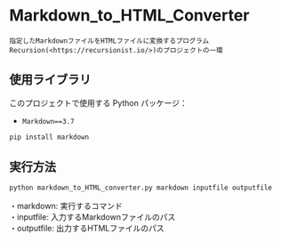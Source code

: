 # Markdown_to_HTML_Converter
    指定したMarkdownファイルをHTMLファイルに変換するプログラム
    Recursion(<https://recursionist.io/>)のプロジェクトの一環

## 使用ライブラリ
このプロジェクトで使用する Python パッケージ：
- `Markdown==3.7`
   
```sh
pip install markdown
```

## 実行方法
```sh
python markdown_to_HTML_converter.py markdown inputfile outputfile
```

・markdown: 実行するコマンド  
・inputfile: 入力するMarkdownファイルのパス  
・outputfile: 出力するHTMLファイルのパス  